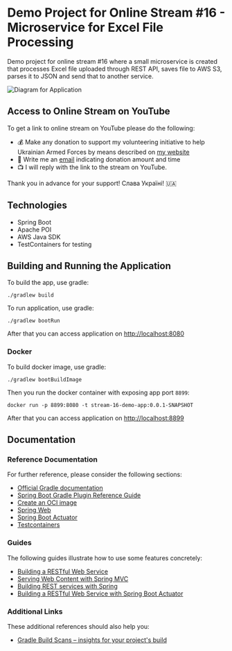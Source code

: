 # Demo Project for Online Stream #16 - Microservice for Excel File Processing

Demo project for online stream #16 where a small microservice is created that processes Excel file
uploaded through REST API, saves file to AWS S3, parses it to JSON and send that to another service.

![Diagram for Application](https://github.com/yuriytkach/stream-16-demo-app/blob/main/arch.png?raw=true)

## Access to Online Stream on YouTube

To get a link to online stream on YouTube please do the following:

- :moneybag: Make any donation to support my volunteering initiative to help Ukrainian Armed Forces by means described on [my website](https://www.yuriytkach.com/volunteer)
- :email: Write me an [email](mailto:me@yuriytkach.com) indicating donation amount and time
- :tv: I will reply with the link to the stream on YouTube.

Thank you in advance for your support! Слава Україні! :ukraine:

## Technologies
- Spring Boot
- Apache POI
- AWS Java SDK
- TestContainers for testing

## Building and Running the Application

To build the app, use gradle:
```shell
./gradlew build
```

To run application, use gradle:
```shell
./gradlew bootRun
```

After that you can access application on [http://localhost:8080](http://localhost:8080)

### Docker

To build docker image, use gradle:
```shell
./gradlew bootBuildImage
```

Then you run the docker container with exposing app port `8899`:
```shell
docker run -p 8899:8080 -t stream-16-demo-app:0.0.1-SNAPSHOT
```

After that you can access application on [http://localhost:8899](http://localhost:8899)

## Documentation
### Reference Documentation
For further reference, please consider the following sections:

* [Official Gradle documentation](https://docs.gradle.org)
* [Spring Boot Gradle Plugin Reference Guide](https://docs.spring.io/spring-boot/docs/2.7.4/gradle-plugin/reference/html/)
* [Create an OCI image](https://docs.spring.io/spring-boot/docs/2.7.4/gradle-plugin/reference/html/#build-image)
* [Spring Web](https://docs.spring.io/spring-boot/docs/2.7.4/reference/htmlsingle/#web)
* [Spring Boot Actuator](https://docs.spring.io/spring-boot/docs/2.7.4/reference/htmlsingle/#actuator)
* [Testcontainers](https://www.testcontainers.org/)

### Guides
The following guides illustrate how to use some features concretely:

* [Building a RESTful Web Service](https://spring.io/guides/gs/rest-service/)
* [Serving Web Content with Spring MVC](https://spring.io/guides/gs/serving-web-content/)
* [Building REST services with Spring](https://spring.io/guides/tutorials/rest/)
* [Building a RESTful Web Service with Spring Boot Actuator](https://spring.io/guides/gs/actuator-service/)

### Additional Links
These additional references should also help you:

* [Gradle Build Scans – insights for your project's build](https://scans.gradle.com#gradle)
